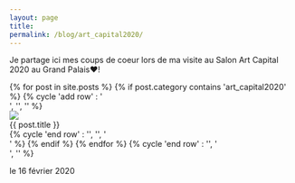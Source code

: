 ```yaml
---
layout: page
title:
permalink: /blog/art_capital2020/
---
```

Je partage ici mes coups de coeur lors de ma visite au Salon Art Capital 2020 au Grand Palais❤️!
<div>
{% for post in site.posts %}
{% if post.category contains 'art_capital2020' %}
    {% cycle 'add row' : '<div class="row">', '', '' %}
        <div class="column column-33">
            <div class="preview-panel">
                <a href="{{ post.url | prepend: site.baseurl }}">
                    <img src="{{ post.preview }}">
                </a>
                <div class="post-title">{{ post.title }}</div>
           </div>
        </div>
{% cycle 'end row' : '', '', '</div>' %}
{% endif %}
{% endfor %}
{% cycle 'end row' : '', '</div>', '</div>' %}
</div>

le 16 février 2020